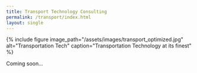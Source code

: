 ```yaml
---
title: Transport Technology Consulting
permalink: /transport/index.html
layout: single
---
```


{% include figure image_path="/assets/images/transport_optimized.jpg" alt="Transportation Tech" caption="Transportation Technology at its finest" %}

Coming soon...